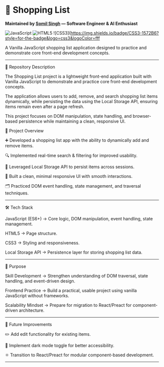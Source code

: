 # 🛒 Shopping List 

**Maintained by [Somil Singh](https://github.com/skywalkerrre) — Software Engineer & AI Enthusiast**

![JavaScript](https://img.shields.io/badge/JavaScript-ES6+-F7DF1E?style=for-the-badge&logo=javascript&logoColor=000) ![HTML5](https://img.shields.io/badge/HTML5-E34F26?style=for-the-badge&logo=html5&logoColor=fff) ![CSS3](https://img.shields.io/badge/CSS3-1572B6?style=for-the-badge&logo=css3&logoColor=fff

A Vanilla JavaScript shopping list application designed to practice and demonstrate core front-end development concepts.

---

📘 Repository Description

The Shopping List project is a lightweight front-end application built with Vanilla JavaScript to demonstrate and practice core front-end development concepts.

The application allows users to add, remove, and search shopping list items dynamically, while persisting the data using the Local Storage API, ensuring items remain even after a page refresh.

This project focuses on DOM manipulation, state handling, and browser-based persistence while maintaining a clean, responsive UI.

📂 Project Overview

➕ Developed a shopping list app with the ability to dynamically add and remove items.

🔍 Implemented real-time search & filtering for improved usability.

💾 Leveraged Local Storage API to persist items across sessions.

🎨 Built a clean, minimal responsive UI with smooth interactions.

🗂 Practiced DOM event handling, state management, and traversal techniques.

---

🛠️ Tech Stack

JavaScript (ES6+) → Core logic, DOM manipulation, event handling, state management.

HTML5 → Page structure.

CSS3 → Styling and responsiveness.

Local Storage API → Persistence layer for storing shopping list data.

---

🎯 Purpose

Skill Development → Strengthen understanding of DOM traversal, state handling, and event-driven design.

Frontend Practice → Build a practical, usable project using vanilla JavaScript without frameworks.

Scalability Mindset → Prepare for migration to React/Preact for component-driven architecture.

---

🚀 Future Improvements

✏️ Add edit functionality for existing items.

🌙 Implement dark mode toggle for better accessibility.

⚛️ Transition to React/Preact for modular component-based development.

---
